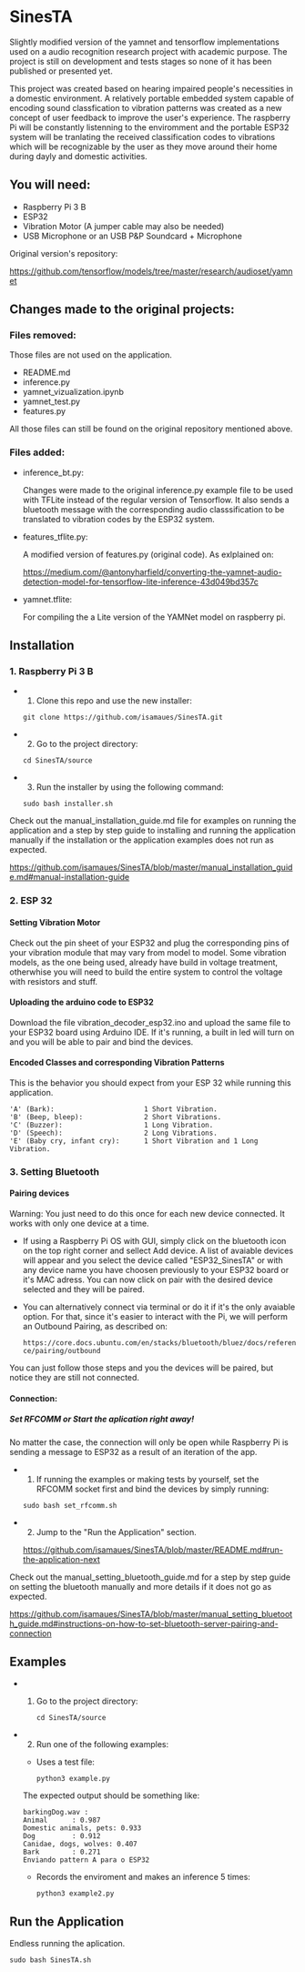 # SinesTA
  Slightly modified version of the yamnet and tensorflow implementations used on a audio recognition research project with academic purpose. The project is still on development and tests stages so none of it has been published or presented yet.
  
  This project was created based on hearing impaired people's necessities in a domestic environment. A relatively portable embedded system capable of encoding sound classfication to vibration patterns was created as a new concept of user feedback to improve the user's experience. The raspberry Pi will be constantly listenning to the enviromment and the portable ESP32 system will be tranlating the received classification codes to vibrations which will be recognizable by the user as they move around their home during dayly and domestic activities.

## You will need:
- Raspberry Pi 3 B
- ESP32
- Vibration Motor (A jumper cable may also be needed)
- USB Microphone or an USB P&P Soundcard + Microphone

Original version's repository:

https://github.com/tensorflow/models/tree/master/research/audioset/yamnet

## Changes made to the original projects:
### Files removed:

Those files are not used on the application.
- README.md
- inference.py
- yamnet_vizualization.ipynb
- yamnet_test.py
- features.py

All those files can still be found on the original repository mentioned above.

### Files added:
- inference_bt.py:

  Changes were made to the original inference.py example file to be used with TFLite instead of the regular version of Tensorflow. It also sends a bluetooth message with the corresponding audio classsification to be translated to vibration codes by the ESP32 system.

- features_tflite.py:

  A modified version of features.py (original code). As exlplained on:
  
  https://medium.com/@antonyharfield/converting-the-yamnet-audio-detection-model-for-tensorflow-lite-inference-43d049bd357c

- yamnet.tflite:

  For compiling the a Lite version of the YAMNet model on raspberry pi.

## Installation

### 1. Raspberry Pi 3 B
- 1. Clone this repo and use the new installer:

   ```git clone https://github.com/isamaues/SinesTA.git```
 
- 2. Go to the project directory:

   ```cd SinesTA/source```

- 3. Run the installer by using the following command:

   ```sudo bash installer.sh```

Check out the manual_installation_guide.md file for examples on running the application and a step by step guide to installing and running the application manually if the installation or the application examples does not run as expected.

https://github.com/isamaues/SinesTA/blob/master/manual_installation_guide.md#manual-installation-guide

### 2. ESP 32

#### Setting Vibration Motor
Check out the pin sheet of your ESP32 and plug the corresponding pins of your vibration module that may vary from model to model. Some vibration models, as the one being used, already have build in voltage treatment, otherwhise you will need to build the entire system to control the voltage with resistors and stuff.

#### Uploading the arduino code to ESP32

Download the file vibration_decoder_esp32.ino and upload the same file to your ESP32 board using Arduino IDE. If it's running, a built in led will turn on and you will be able to pair and bind the devices.

#### Encoded Classes and corresponding Vibration Patterns

This is the behavior you should expect from your ESP 32 while running this application.

```
'A' (Bark):                      1 Short Vibration.
'B' (Beep, bleep):               2 Short Vibrations.
'C' (Buzzer):                    1 Long Vibration.
'D' (Speech):                    2 Long Vibrations.
'E' (Baby cry, infant cry):      1 Short Vibration and 1 Long Vibration.
```

### 3. Setting Bluetooth

#### Pairing devices
Warning: You just need to do this once for each new device connected. It works with only one device at a time.

- If using a Raspberry Pi OS with GUI, simply click on the bluetooth icon on the top right corner and sellect Add device. A list of avaiable devices will appear and you select the device called "ESP32_SinesTA" or with any device name you have choosen previously to your ESP32 board or it's MAC adress. You can now click on pair with the desired device selected and they will be paired.

- You can alternatively connect via terminal or do it if it's the only avaiable option. For that, since it's easier to interact with the Pi, we will perform an Outbound Pairing, as described on:

   ```https://core.docs.ubuntu.com/en/stacks/bluetooth/bluez/docs/reference/pairing/outbound```

You can just follow those steps and you the devices will be paired, but notice they are still not connected.

#### Connection:
##### Set RFCOMM or Start the aplication right away!
No matter the case, the connection will only be open while Raspberry Pi is sending a message to ESP32 as a result of an iteration of the app.

- 1. If running the examples or making tests by yourself, set the RFCOMM socket first and bind the devices by simply running:

   ```sudo bash set_rfcomm.sh ```

- 2. Jump to the "Run the Application" section.

    https://github.com/isamaues/SinesTA/blob/master/README.md#run-the-application-next

Check out the manual_setting_bluetooth_guide.md for a step by step guide on setting the bluetooth manually and more details if it does not go as expected.

https://github.com/isamaues/SinesTA/blob/master/manual_setting_bluetooth_guide.md#instructions-on-how-to-set-bluetooth-server-pairing-and-connection

## Examples

- 1. Go to the project directory:

      ```cd SinesTA/source```

- 2. Run one of the following examples:

  - Uses a test file:
  
    ```python3 example.py```
  
  The expected output should be something like:
  
  ```
  barkingDog.wav :
  Animal      : 0.987
  Domestic animals, pets: 0.933
  Dog         : 0.912
  Canidae, dogs, wolves: 0.407
  Bark        : 0.271
  Enviando pattern A para o ESP32
  ```
  
  - Records the enviroment and makes an inference 5 times:
  
    ```python3 example2.py```
  
## Run the Application
Endless running the aplication.
  
```sudo bash SinesTA.sh```
